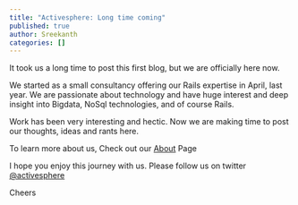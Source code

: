 ```yaml
---
title: "Activesphere: Long time coming"
published: true
author: Sreekanth
categories: []
---
```


It took us a long time to post this first blog, but we are
officially here now.


We started as a small consultancy offering our Rails expertise in
April, last year. We are passionate about technology and have huge
interest and deep insight into Bigdata, NoSql technologies, and of
course Rails.

Work has been very interesting and hectic. Now we are making time to
post our thoughts, ideas and rants here.

To learn more about us, Check out our
[About](http://www.activesphere.com/about.html "About") Page

I hope you enjoy this journey with us. Please follow us on twitter
[@activesphere](http://twitter.com/#!/activesphere)

Cheers
